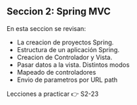 ## Seccion 2: Spring MVC

En esta seccion se revisan:
- La creacion de proyectos Spring.
- Estructura de un aplicación Spring.
- Creacion de Controlador y Vista.
- Pasar datos a la vista. Distintos modos
- Mapeado de controladores 
- Envio de parametros por URL path

Lecciones a practicar :point_right: S2-23